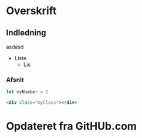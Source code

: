 # Overskrift

## Indledning
asdasd

* Liste
    * Lis

### Afsnit

```JavaScript 
let myNumber = 1
```



```HTML 
<div class="myClass"></div>
```


# Opdateret fra GitHUb.com
